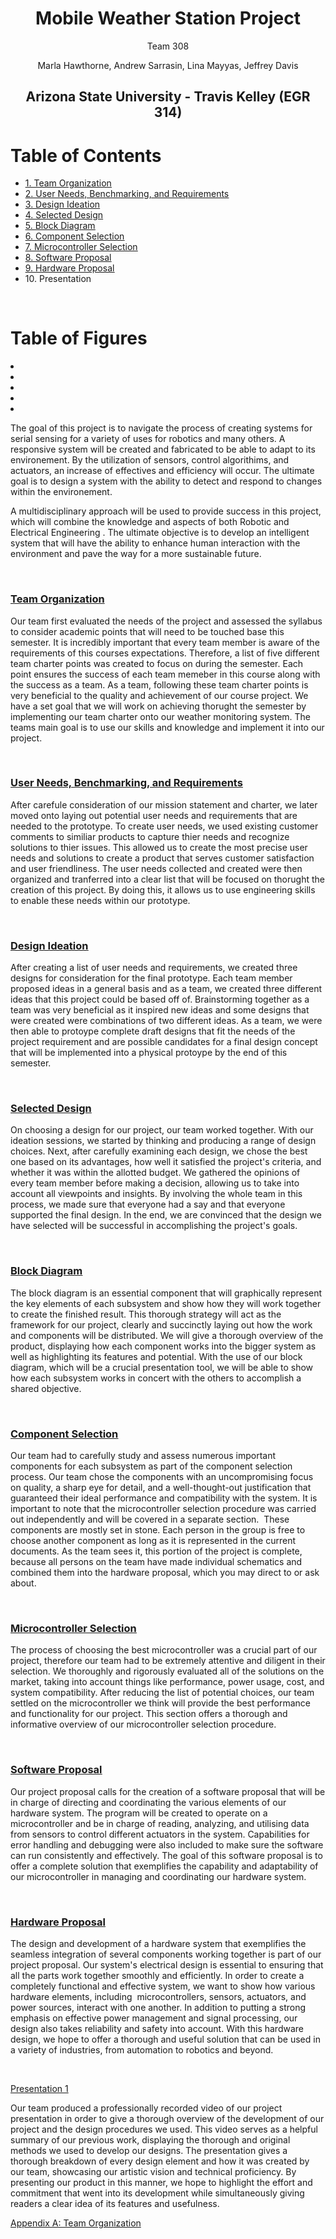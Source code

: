 <div style="text-align: center;">
  <h1>Mobile Weather Station Project</h1>
  <p>Team 308</p>
  <p>Marla Hawthorne, Andrew Sarrasin, Lina Mayyas, Jeffrey Davis</p>
  <h2>Arizona State University - Travis Kelley (EGR 314)</h2>
</div>


<div>
<h1>Table of Contents</h1>
<ul>
<li><a href="https://egr314-team308.github.io/#team-orginization"><u>1. Team Organization</u></a></li>
<li><a href="https://egr314-team308.github.io/#user-needs-benchmarking-and-requirements"><u>2. User Needs, Benchmarking, and Requirements</u></a></li>
<li><a href="https://egr314-team308.github.io/#design-ideation"><u>3. Design Ideation</u></a></li>
<li><a href="https://egr314-team308.github.io/#design-ideation"><u>4. Selected Design</u></a></li>
<li><a href="https://egr314-team308.github.io/#block-diagram"><u>5. Block Diagram</u></a></li>
<li><a href="https://egr314-team308.github.io/#component-selection"><u>6. Component Selection</u></a></li>
<li><a href="https://egr314-team308.github.io/#microcontroller-selection"><u>7. Microcontroller Selection</u></a></li>
<li><a href="https://egr314-team308.github.io/#software-proposal"><u>8. Software Proposal</u></a></li>
<li><a href="https://egr314-team308.github.io/#hardware-proposal"><u>9. Hardware Proposal</u></a></li>
<li><a>10. Presentation</a></li>
</ul>
</div>
<br>

<h1>Table of Figures</h1>
<li>
<li>
<li>
<li>
<li>

  The goal of this project is to navigate the process of creating systems for serial sensing for a variety of uses for robotics and many others. A responsive system will be created and fabricated to be able to adapt to its environement. By the utilization of sensors, control algorithims, and actuators, an increase of effectives and efficiency will occur. The ultimate goal is to design a system with the ability to detect and respond to changes within the environement. 


  A multidisciplinary approach will be used to provide success in this project, which will combine the knowledge and aspects of both Robotic and Electrical Engineering . The ultimate objective is to develop an intelligent system that will have the ability to enhance human interaction with the environment and pave the way for a more sustainable future. 


<br>

<h3><a href="https://egr314-team308.github.io/TeamOrganization.html">Team Organization</a></h3>

Our team first evaluated the needs of the project and assessed the syllabus to consider academic points that will need to be touched base this semester. It is incredibly important that every team member is aware of the requirements of this courses expectations. Therefore, a list of five different team charter points was created to focus on during the semester. Each point ensures the success of each team memeber in this course along with the success as a team. As a team, following these team charter points is very beneficial to the quality and achievement of our course project. We have a set goal that we will work on achieving thorught the semester by implementing our team charter onto our weather monitoring system. The teams main goal is to use our skills and knowledge and implement it into our project. 

<br>

<h3><a href="https://egr314-team308.github.io/UserNeeds.html"><u>User Needs, Benchmarking, and Requirements</u></a></h3>

After carefule consideration of our mission statement and charter, we later moved onto laying out potential user needs and requirements that are needed to the prototype. To create user needs, we used existing customer comments to similiar products to capture thier needs and recognize solutions to thier issues. This allowed us to create the most precise user needs and solutions to create a product that serves customer satisfaction and user friendliness. The user needs collected and created were then organized and tranferred into a clear list that will be focused on thorught the creation of this project. By doing this, it allows us to use engineering skills to enable these needs within our prototype. 
 
<br> 

<h3><a href="https://egr314-team308.github.io/DesignIdeation.html"><u>Design Ideation</u></a></h3>

After creating a list of user needs and requirements, we created three designs for consideration for the final prototype. Each team member proposed ideas in a general basis and as a team, we created three different ideas that this project could be based off of. Brainstorming together as a team was very beneficial as it inspired new ideas and some designs that were created were combinations of two different ideas. As a team, we were then able to protoype complete draft designs that fit the needs of the project requirement and are possible candidates for a final design concept that will be implemented into a physical protoype by the end of this semester. 

<br>

<h3><a href="https://egr314-team308.github.io/SelectedDesign.html"><u>Selected Design</u></a></h3>


On choosing a design for our project, our team worked together. With our ideation sessions, we started by thinking and producing a range of design choices. Next, after carefully examining each design, we chose the best one based on its advantages, how well it satisfied the project's criteria, and whether it was within the allotted budget. We gathered the opinions of every team member before making a decision, allowing us to take into account all viewpoints and insights. By involving the whole team in this process, we made sure that everyone had a say and that everyone supported the final design. In the end, we are convinced that the design we have selected will be successful in accomplishing the project's goals.


<br>

<h3><a href="https://egr314-team308.github.io/BlockDiagram.html"><u>Block Diagram</u></a></h3>

The block diagram is an essential component that will graphically represent the key elements of each subsystem and show how they will work together to create the finished result. This thorough strategy will act as the framework for our project, clearly and succinctly laying out how the work and components will be distributed. We will give a thorough overview of the product, displaying how each component works into the bigger system as well as highlighting its features and potential. With the use of our block diagram, which will be a crucial presentation tool, we will be able to show how each subsystem works in concert with the others to accomplish a shared objective. 

<br>

<h3><a href="https://egr314-team308.github.io/ComponentSelection.html"><u>Component Selection</u></a></h3>

Our team had to carefully study and assess numerous important components for each subsystem as part of the component selection process. Our team chose the components with an uncompromising focus on quality, a sharp eye for detail, and a well-thought-out justification that guaranteed their ideal performance and compatibility with the system. It is important to note that the microcontroller selection procedure was carried out independently and will be covered in a separate section. 
These components are mostly set in stone. Each person in the group is free to choose another component as long as it is represented in the current documents. As the team sees it, this portion of the project is complete, because all persons on the team have made individual schematics and combined them into the hardware proposal, which you may direct to or ask about.

<br>

<h3><a href="https://egr314-team308.github.io/MicrocontrollerSelection.html"><u>Microcontroller Selection</u></a></h3>

The process of choosing the best microcontroller was a crucial part of our project, therefore our team had to be extremely attentive and diligent in their selection. We thoroughly and rigorously evaluated all of the solutions on the market, taking into account things like performance, power usage, cost, and system compatibility. After reducing the list of potential choices, our team settled on the microcontroller we think will provide the best performance and functionality for our project. This section offers a thorough and informative overview of our microcontroller selection procedure. 

<br>

<h3><a href="https://egr314-team308.github.io/SoftwareProposal.html"><u>Software Proposal</u></a></h3>

Our project proposal calls for the creation of a software proposal that will be in charge of directing and coordinating the various elements of our hardware system. The program will be created to operate on a microcontroller and be in charge of reading, analyzing, and utilising data from sensors to control different actuators in the system. Capabilities for error handling and debugging were also included to make sure the software can run consistently and effectively. The goal of this software proposal is to offer a complete solution that exemplifies the capability and adaptability of our microcontroller in managing and coordinating our hardware system.

<br>

<h3><a href="https://egr314-team308.github.io/HardwareProposal.html"><u>Hardware Proposal</u></a></h3>

The design and development of a hardware system that exemplifies the seamless integration of several components working together is part of our project proposal. Our system's electrical design is essential to ensuring that all the parts work together smoothly and efficiently. In order to create a completely functional and effective system, we want to show how various hardware elements, including  microcontrollers, sensors, actuators, and power sources, interact with one another. In addition to putting a strong emphasis on effective power management and signal processing, our design also takes reliability and safety into account. With this hardware design, we hope to offer a thorough and useful solution that can be used in a variety of industries, from automation to robotics and beyond.

<br>


[Presentation 1](Presentation1.md)

Our team produced a professionally recorded video of our project presentation in order to give a thorough overview of the development of our project and the design procedures we used. This video serves as a helpful summary of our previous work, displaying the thorough and original methods we used to develop our designs. The presentation gives a thorough breakdown of every design element and how it was created by our team, showcasing our artistic vision and technical proficiency. By presenting our product in this manner, we hope to highlight the effort and commitment that went into its development while simultaneously giving readers a clear idea of its features and usefulness.
<br>


[Appendix A: Team Organization](Appendix.md)
